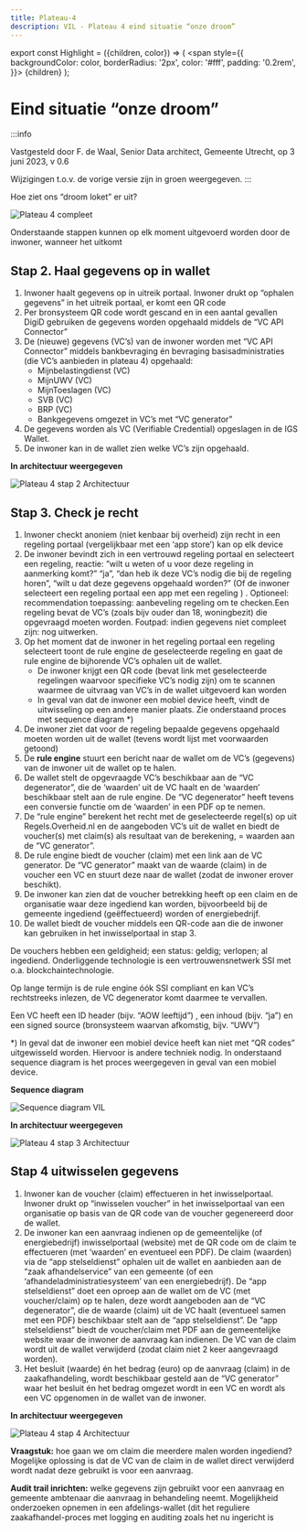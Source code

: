 ```yaml
---
title: Plateau-4
description: VIL - Plateau 4 eind situatie “onze droom”
---
```


export const Highlight = ({children, color}) => (
  <span
    style={{
      backgroundColor: color,
      borderRadius: '2px',
      color: '#fff',
      padding: '0.2rem',
    }}>
    {children}
  </span>
);

# Eind situatie “onze droom”

:::info

Vastgesteld door F. de Waal, Senior Data architect, Gemeente Utrecht, op 3 juni 2023, v 0.6

Wijzigingen t.o.v. de vorige versie zijn in <Highlight color="#25c2a0">groen</Highlight> weergegeven.
:::

Hoe ziet ons “droom loket” er uit?

![Plateau 4 compleet](../../../static/img/plateau4-compleet.png)

Onderstaande stappen kunnen op elk moment uitgevoerd worden door de inwoner, wanneer het uitkomt

## Stap 2. Haal gegevens op in wallet
1. Inwoner haalt gegevens op in uitreik portaal. Inwoner drukt op “ophalen gegevens” in het uitreik portaal, er komt een QR code
2. <Highlight color="#25c2a0">Per bronsysteem</Highlight> QR code wordt gescand en <Highlight color="#25c2a0">in een aantal gevallen DigiD gebruiken</Highlight> de gegevens worden opgehaald middels de “VC API Connector”
3. De (nieuwe) gegevens (VC’s) van de inwoner worden met “VC API Connector” middels bankbevraging én bevraging basisadministraties (die VC’s aanbieden in plateau 4) opgehaald: 
   - Mijnbelastingdienst (VC)
   - MijnUWV (VC)
   - MijnToeslagen (VC)
   - SVB (VC)
   - BRP (VC)
   - Bankgegevens omgezet in VC’s met “VC generator”
4. De gegevens worden als VC (Verifiable Credential) opgeslagen in de IGS Wallet.
5. De inwoner kan in de wallet zien welke VC’s zijn opgehaald.

**In architectuur weergegeven**

![Plateau 4 stap 2 Architectuur](../../../static/img/plateau4-stap2-arch.png)

## Stap 3. Check je recht
1. Inwoner checkt anoniem (niet kenbaar bij overheid) zijn recht in een regeling portaal (vergelijkbaar met een ‘app store’) <Highlight color="#25c2a0">kan op elk device</Highlight>
2. <Highlight color="#25c2a0">De inwoner bevindt zich in een vertrouwd regeling portaal en selecteert een regeling, reactie: ”wilt u weten of u voor deze regeling in aanmerking komt?” “ja”, “dan heb ik deze VC’s nodig die bij de regeling horen”, “wilt u dat deze gegevens opgehaald worden?” (</Highlight>Of de inwoner selecteert een regeling portaal een app met een regeling <Highlight color="#25c2a0">) . Optioneel: recommendation toepassing: aanbeveling regeling om te checken.</Highlight>Een regeling bevat de VC’s (zoals bijv ouder dan 18, woningbezit) die opgevraagd moeten worden. <Highlight color="#25c2a0">Foutpad: indien gegevens niet compleet zijn: nog uitwerken.</Highlight>
3. Op het moment dat de inwoner in het regeling portaal een regeling selecteert toont de rule engine de geselecteerde regeling en gaat de rule engine de bijhorende VC’s ophalen uit de wallet.
    - De inwoner krijgt een QR code <Highlight color="#25c2a0">(bevat link met geselecteerde regelingen waarvoor specifieke VC’s nodig zijn)</Highlight> om te scannen waarmee de uitvraag van VC’s in de wallet uitgevoerd kan worden
    - <Highlight color="#25c2a0">In geval van dat de inwoner een mobiel device heeft, vindt de uitwisseling op een andere manier plaats. Zie onderstaand proces met sequence diagram *)</Highlight>
4. De inwoner ziet dat voor de regeling bepaalde gegevens opgehaald moeten worden uit de wallet (tevens wordt lijst met voorwaarden getoond)
5. De **rule engine** stuurt een bericht naar de wallet om de VC’s (gegevens) van de inwoner uit de wallet op te halen.
6. De wallet stelt de opgevraagde VC’s beschikbaar aan de “VC degenerator”, die de ‘waarden’ uit de VC haalt en de ‘waarden’ beschikbaar stelt aan de rule engine. De “VC degenerator” heeft tevens een conversie functie om de ‘waarden’ in een PDF op te nemen.
7. De “rule engine” berekent het recht met de geselecteerde regel(s) op uit Regels.Overheid.nl en de aangeboden VC’s uit de wallet en biedt de voucher(s) met claim(s) als resultaat van de berekening, = waarden aan de “VC generator”. 
8. De rule engine biedt de voucher (claim) met een link aan de VC generator. De “VC generator” maakt van de waarde (claim) in de voucher een VC en stuurt deze naar de wallet (zodat de inwoner erover beschikt). 
9. De inwoner kan zien dat de voucher betrekking heeft op een claim en de organisatie waar deze ingediend kan worden, bijvoorbeeld bij de gemeente ingediend (geëffectueerd) worden of energiebedrijf.
10. De wallet biedt de voucher middels een QR-code aan die de inwoner kan gebruiken in het inwisselportaal in stap 3.

De vouchers hebben een geldigheid; een status: geldig; verlopen; al ingediend. Onderliggende technologie is een vertrouwensnetwerk SSI met o.a. blockchaintechnologie.

Op lange termijn is de rule engine óók SSI compliant en kan VC’s rechtstreeks inlezen, de VC degenerator komt daarmee te vervallen.

Een VC heeft een ID header (bijv. “AOW leeftijd”) , een inhoud (bijv. “ja”) en een signed source (bronsysteem waarvan afkomstig, bijv. “UWV”)

<Highlight color="#25c2a0">*) In geval dat de inwoner een mobiel device heeft kan niet met “QR codes” uitgewisseld worden. Hiervoor is andere techniek nodig. In onderstaand sequence diagram is het proces weergegeven in geval van een mobiel device.</Highlight>

**Sequence diagram**

![Sequence diagram VIL](../../../static/img/sequence-diagram-vil.png)

**In architectuur weergegeven**

![Plateau 4 stap 3 Architectuur](../../../static/img/plateau4-stap3-arch.png)

## Stap 4 uitwisselen gegevens
1. Inwoner kan de voucher (claim) effectueren in het inwisselportaal. Inwoner drukt op “inwisselen voucher” in het inwisselportaal van een organisatie op basis van de QR code van de voucher gegenereerd door de wallet.
2. De inwoner kan een aanvraag indienen op de gemeentelijke (of energiebedrijf) inwisselportaal (website) met de QR code om de claim te effectueren (met ‘waarden’ en eventueel een PDF). De claim (waarden) via de “app stelseldienst” ophalen uit de wallet en aanbieden aan de “zaak afhandelservice” van een gemeente (of een ‘afhandeladministratiesysteem’ van een energiebedrijf). De “app stelseldienst” doet een oproep aan de wallet om de VC (met voucher/claim) op te halen, deze wordt aangeboden aan de “VC degenerator”, die de waarde (claim) uit de VC haalt (eventueel samen met een PDF) beschikbaar stelt aan de “app stelseldienst”. De “app stelseldienst” biedt de voucher/claim met PDF aan de gemeentelijke website waar de inwoner de aanvraag kan indienen. De VC van de claim wordt uit de wallet verwijderd (zodat claim niet 2 keer aangevraagd worden).
3. Het besluit (waarde) én het bedrag (euro) op de aanvraag (claim) in de zaakafhandeling, wordt beschikbaar gesteld aan de “VC generator” waar het besluit én het bedrag omgezet wordt in een VC en wordt als een VC opgenomen in de wallet van de inwoner.

**In architectuur weergegeven**

![Plateau 4 stap 4 Architectuur](../../../static/img/plateau4-stap4-arch.png)

**Vraagstuk:** hoe gaan we om claim die meerdere malen worden ingediend? Mogelijke oplossing is dat de VC van de claim in de wallet direct verwijderd wordt nadat deze gebruikt is voor een aanvraag.

**Audit trail inrichten:** welke gegevens zijn gebruikt voor een aanvraag en gemeente ambtenaar die aanvraag in behandeling neemt. Mogelijkheid onderzoeken opnemen in een afdelings-wallet (dit het reguliere zaakafhandel-proces met logging en auditing zoals het nu ingericht is
